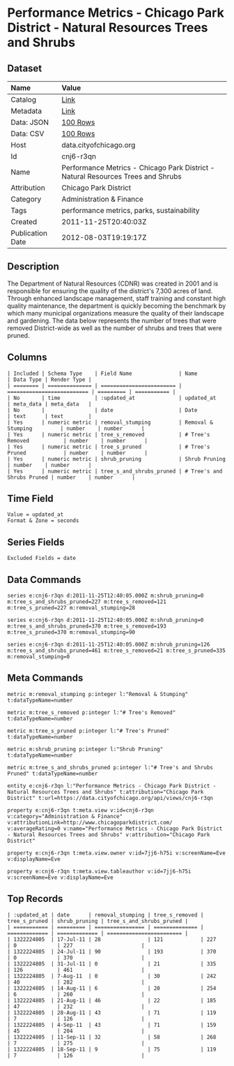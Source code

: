 # Performance Metrics - Chicago Park District - Natural Resources Trees and Shrubs

## Dataset

| Name | Value |
| :--- | :---- |
| Catalog | [Link](https://catalog.data.gov/dataset/performance-metrics-chicago-park-district-natural-resources-trees-and-shrubs-c3e93) |
| Metadata | [Link](https://data.cityofchicago.org/api/views/cnj6-r3qn) |
| Data: JSON | [100 Rows](https://data.cityofchicago.org/api/views/cnj6-r3qn/rows.json?max_rows=100) |
| Data: CSV | [100 Rows](https://data.cityofchicago.org/api/views/cnj6-r3qn/rows.csv?max_rows=100) |
| Host | data.cityofchicago.org |
| Id | cnj6-r3qn |
| Name | Performance Metrics - Chicago Park District - Natural Resources Trees and Shrubs |
| Attribution | Chicago Park District |
| Category | Administration & Finance |
| Tags | performance metrics, parks, sustainability |
| Created | 2011-11-25T20:40:03Z |
| Publication Date | 2012-08-03T19:19:17Z |

## Description

The Department of Natural Resources (CDNR) was created in 2001 and is responsible for ensuring the quality of the district's 7,300 acres of land. Through enhanced landscape management, staff training and constant high quality maintenance, the department is quickly becoming the benchmark by which many municipal organizations measure the quality of their landscape and gardening. The data below represents the number of trees that were removed District-wide as well as the number of shrubs and trees that were pruned.

## Columns

```ls
| Included | Schema Type    | Field Name               | Name                       | Data Type | Render Type |
| ======== | ============== | ======================== | ========================== | ========= | =========== |
| No       | time           | :updated_at              | updated_at                 | meta_data | meta_data   |
| No       |                | date                     | Date                       | text      | text        |
| Yes      | numeric metric | removal_stumping         | Removal & Stumping         | number    | number      |
| Yes      | numeric metric | tree_s_removed           | # Tree's Removed           | number    | number      |
| Yes      | numeric metric | tree_s_pruned            | # Tree's Pruned            | number    | number      |
| Yes      | numeric metric | shrub_pruning            | Shrub Pruning              | number    | number      |
| Yes      | numeric metric | tree_s_and_shrubs_pruned | # Tree's and Shrubs Pruned | number    | number      |
```

## Time Field

```ls
Value = updated_at
Format & Zone = seconds
```

## Series Fields

```ls
Excluded Fields = date
```

## Data Commands

```ls
series e:cnj6-r3qn d:2011-11-25T12:40:05.000Z m:shrub_pruning=0 m:tree_s_and_shrubs_pruned=227 m:tree_s_removed=121 m:tree_s_pruned=227 m:removal_stumping=28

series e:cnj6-r3qn d:2011-11-25T12:40:05.000Z m:shrub_pruning=0 m:tree_s_and_shrubs_pruned=370 m:tree_s_removed=193 m:tree_s_pruned=370 m:removal_stumping=90

series e:cnj6-r3qn d:2011-11-25T12:40:05.000Z m:shrub_pruning=126 m:tree_s_and_shrubs_pruned=461 m:tree_s_removed=21 m:tree_s_pruned=335 m:removal_stumping=0
```

## Meta Commands

```ls
metric m:removal_stumping p:integer l:"Removal & Stumping" t:dataTypeName=number

metric m:tree_s_removed p:integer l:"# Tree's Removed" t:dataTypeName=number

metric m:tree_s_pruned p:integer l:"# Tree's Pruned" t:dataTypeName=number

metric m:shrub_pruning p:integer l:"Shrub Pruning" t:dataTypeName=number

metric m:tree_s_and_shrubs_pruned p:integer l:"# Tree's and Shrubs Pruned" t:dataTypeName=number

entity e:cnj6-r3qn l:"Performance Metrics - Chicago Park District - Natural Resources Trees and Shrubs" t:attribution="Chicago Park District" t:url=https://data.cityofchicago.org/api/views/cnj6-r3qn

property e:cnj6-r3qn t:meta.view v:id=cnj6-r3qn v:category="Administration & Finance" v:attributionLink=http://www.chicagoparkdistrict.com/ v:averageRating=0 v:name="Performance Metrics - Chicago Park District - Natural Resources Trees and Shrubs" v:attribution="Chicago Park District"

property e:cnj6-r3qn t:meta.view.owner v:id=7jj6-h75i v:screenName=Eve v:displayName=Eve

property e:cnj6-r3qn t:meta.view.tableauthor v:id=7jj6-h75i v:screenName=Eve v:displayName=Eve
```

## Top Records

```ls
| :updated_at | date      | removal_stumping | tree_s_removed | tree_s_pruned | shrub_pruning | tree_s_and_shrubs_pruned | 
| =========== | ========= | ================ | ============== | ============= | ============= | ======================== | 
| 1322224805  | 17-Jul-11 | 28               | 121            | 227           | 0             | 227                      | 
| 1322224805  | 24-Jul-11 | 90               | 193            | 370           | 0             | 370                      | 
| 1322224805  | 31-Jul-11 | 0                | 21             | 335           | 126           | 461                      | 
| 1322224805  | 7-Aug-11  | 0                | 30             | 242           | 40            | 282                      | 
| 1322224805  | 14-Aug-11 | 6                | 20             | 254           | 6             | 260                      | 
| 1322224805  | 21-Aug-11 | 46               | 22             | 185           | 47            | 232                      | 
| 1322224805  | 28-Aug-11 | 43               | 71             | 119           | 7             | 126                      | 
| 1322224805  | 4-Sep-11  | 43               | 71             | 159           | 45            | 204                      | 
| 1322224805  | 11-Sep-11 | 32               | 58             | 268           | 7             | 275                      | 
| 1322224805  | 18-Sep-11 | 9                | 75             | 119           | 7             | 126                      | 
```